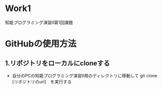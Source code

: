 # Work1
知能プログラミング演習Ⅱ第1回課題

# GitHubの使用方法
## 1.リポジトリをローカルにcloneする
   - 自分のPCの知能プログラミング演習Ⅱ用のディレクトリに移動して git clone [リポジトリのurl]　を実行する
